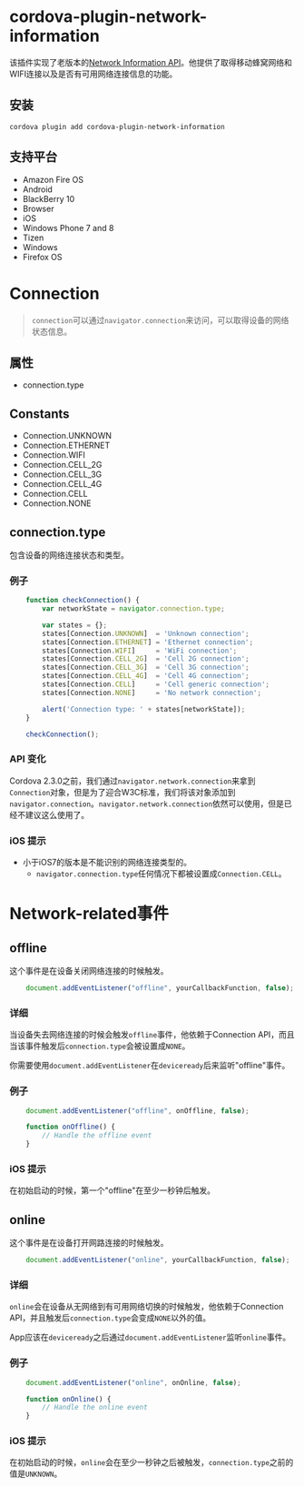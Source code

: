 # cordova-plugin-network-information

该插件实现了老版本的[Network Information API](http://www.w3.org/TR/2011/WD-netinfo-api-20110607/)。他提供了取得移动蜂窝网络和WIFI连接以及是否有可用网络连接信息的功能。

## 安装

    cordova plugin add cordova-plugin-network-information

## 支持平台

- Amazon Fire OS
- Android
- BlackBerry 10
- Browser
- iOS
- Windows Phone 7 and 8
- Tizen
- Windows
- Firefox OS

# Connection

> `connection`可以通过`navigator.connection`来访问，可以取得设备的网络状态信息。

## 属性

- connection.type

## Constants

- Connection.UNKNOWN
- Connection.ETHERNET
- Connection.WIFI
- Connection.CELL_2G
- Connection.CELL_3G
- Connection.CELL_4G
- Connection.CELL
- Connection.NONE

## connection.type

包含设备的网络连接状态和类型。

### 例子
```js
    function checkConnection() {
        var networkState = navigator.connection.type;

        var states = {};
        states[Connection.UNKNOWN]  = 'Unknown connection';
        states[Connection.ETHERNET] = 'Ethernet connection';
        states[Connection.WIFI]     = 'WiFi connection';
        states[Connection.CELL_2G]  = 'Cell 2G connection';
        states[Connection.CELL_3G]  = 'Cell 3G connection';
        states[Connection.CELL_4G]  = 'Cell 4G connection';
        states[Connection.CELL]     = 'Cell generic connection';
        states[Connection.NONE]     = 'No network connection';

        alert('Connection type: ' + states[networkState]);
    }

    checkConnection();
```

### API 变化

Cordova 2.3.0之前，我们通过`navigator.network.connection`来拿到`Connection`对象，但是为了迎合W3C标准，我们将该对象添加到`navigator.connection`。`navigator.network.connection`依然可以使用，但是已经不建议这么使用了。

### iOS 提示

- 小于iOS7的版本是不能识别的网络连接类型的。
    - `navigator.connection.type`任何情况下都被设置成`Connection.CELL`。

# Network-related事件

## offline
这个事件是在设备关闭网络连接的时候触发。
```js
    document.addEventListener("offline", yourCallbackFunction, false);
```
### 详细
当设备失去网络连接的时候会触发`offline`事件，他依赖于Connection API，而且当该事件触发后`connection.type`会被设置成`NONE`。

你需要使用`document.addEventListener`在`deviceready`后来监听"offline"事件。

### 例子
```js
    document.addEventListener("offline", onOffline, false);

    function onOffline() {
        // Handle the offline event
    }
```

### iOS 提示

在初始启动的时候，第一个"offline"在至少一秒钟后触发。

## online

这个事件是在设备打开网路连接的时候触发。
```js
    document.addEventListener("online", yourCallbackFunction, false);
```
### 详细

`online`会在设备从无网络到有可用网络切换的时候触发，他依赖于Connection API，并且触发后`connection.type`会变成`NONE`以外的值。

App应该在`deviceready`之后通过`document.addEventListener`监听`online`事件。

### 例子
```js
    document.addEventListener("online", onOnline, false);

    function onOnline() {
        // Handle the online event
    }
```

### iOS 提示

在初始启动的时候，`online`会在至少一秒钟之后被触发，`connection.type`之前的值是`UNKNOWN`。
